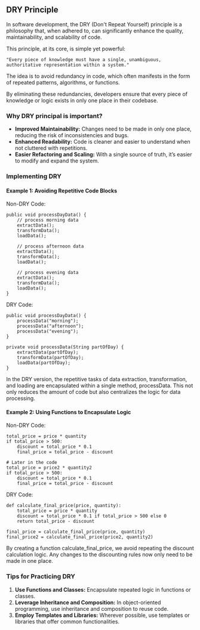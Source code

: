 ## DRY Principle
In software development, the DRY (Don't Repeat Yourself) principle is a philosophy that, when adhered to, can significantly enhance the quality, maintainability, and scalability of code. 

This principle, at its core, is simple yet powerful: 

```"Every piece of knowledge must have a single, unambiguous, authoritative representation within a system."```

 The idea is to avoid redundancy in code, which often manifests in the form of repeated patterns, algorithms, or functions. 
 
 By eliminating these redundancies, developers ensure that every piece of knowledge or logic exists in only one place in their codebase.

### Why DRY principal is important?
- **Improved Maintainability:** Changes need to be made in only one place, reducing the risk of inconsistencies and bugs.
- **Enhanced Readability:** Code is cleaner and easier to understand when not cluttered with repetitions.
- **Easier Refactoring and Scaling:** With a single source of truth, it’s easier to modify and expand the system.

### Implementing DRY
#### Example 1: Avoiding Repetitive Code Blocks

Non-DRY Code:
```
public void processDayData() {
    // process morning data
    extractData();
    transformData();
    loadData();
    
    // process afternoon data
    extractData();
    transformData();
    loadData();
    
    // process evening data
    extractData();
    transformData();
    loadData();
}
```

DRY Code:

```
public void processDayData() {
    processData("morning");
    processData("afternoon");
    processData("evening");
}

private void processData(String partOfDay) {
    extractData(partOfDay);
    transformData(partOfDay);
    loadData(partOfDay);
}
```
In the DRY version, the repetitive tasks of data extraction, transformation, and loading are encapsulated within a single method, processData. This not only reduces the amount of code but also centralizes the logic for data processing.

#### Example 2: Using Functions to Encapsulate Logic
Non-DRY Code:
```
total_price = price * quantity
if total_price > 500:
    discount = total_price * 0.1
    final_price = total_price - discount

# Later in the code
total_price = price2 * quantity2
if total_price > 500:
    discount = total_price * 0.1
    final_price = total_price - discount
```
DRY Code:
```
def calculate_final_price(price, quantity):
    total_price = price * quantity
    discount = total_price * 0.1 if total_price > 500 else 0
    return total_price - discount

final_price = calculate_final_price(price, quantity)
final_price2 = calculate_final_price(price2, quantity2)
```
By creating a function calculate_final_price, we avoid repeating the discount calculation logic. Any changes to the discounting rules now only need to be made in one place.

### Tips for Practicing DRY
1. **Use Functions and Classes:** Encapsulate repeated logic in functions or classes.
1. **Leverage Inheritance and Composition:** In object-oriented programming, use inheritance and composition to reuse code.
1. **Employ Templates and Libraries:** Wherever possible, use templates or libraries that offer common functionalities.